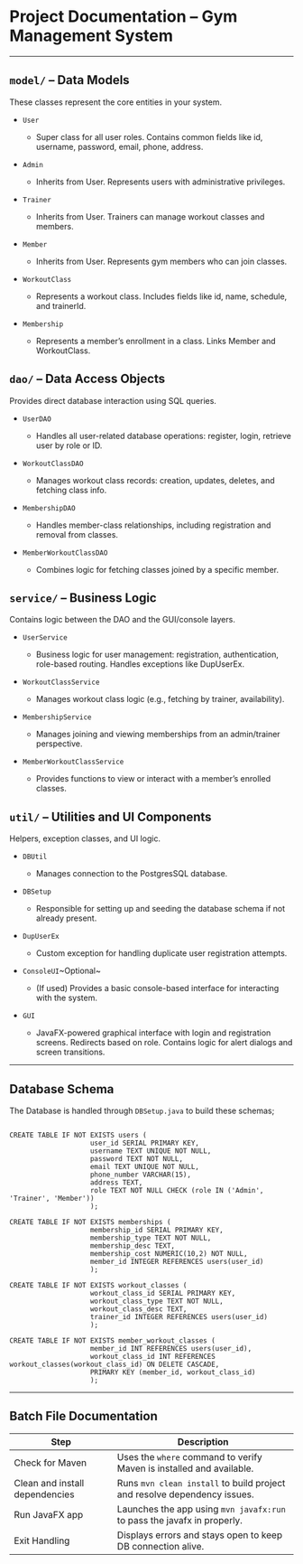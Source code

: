 # Project Documentation – Gym Management System

***

## `model/` – Data Models

These classes represent the core entities in your system.

- `User` 
  - Super class for all user roles. Contains common fields like id, username, password, email, phone, address.

- `Admin`
  - Inherits from User. Represents users with administrative privileges.

- `Trainer`
  - Inherits from User. Trainers can manage workout classes and members.

- `Member`
  - Inherits from User. Represents gym members who can join classes.

- `WorkoutClass`
  - Represents a workout class. Includes fields like id, name, schedule, and trainerId.

- `Membership`
  - Represents a member’s enrollment in a class. Links Member and WorkoutClass.

## `dao/` – Data Access Objects

Provides direct database interaction using SQL queries.

- `UserDAO`
  - Handles all user-related database operations: register, login, retrieve user by role or ID.

- `WorkoutClassDAO`
  - Manages workout class records: creation, updates, deletes, and fetching class info.

- `MembershipDAO`
  - Handles member-class relationships, including registration and removal from classes.

- `MemberWorkoutClassDAO`
  - Combines logic for fetching classes joined by a specific member.

## `service/` – Business Logic

Contains logic between the DAO and the GUI/console layers.

- `UserService`
  - Business logic for user management: registration, authentication, role-based routing.
  Handles exceptions like DupUserEx.

- `WorkoutClassService`
  - Manages workout class logic (e.g., fetching by trainer, availability).

- `MembershipService`
  - Manages joining and viewing memberships from an admin/trainer perspective.

- `MemberWorkoutClassService`
  - Provides functions to view or interact with a member’s enrolled classes.

## `util/` – Utilities and UI Components

Helpers, exception classes, and UI logic.

- `DBUtil`
  - Manages connection to the PostgresSQL database.

- `DBSetup`
  - Responsible for setting up and seeding the database schema if not already present.

- `DupUserEx`
  - Custom exception for handling duplicate user registration attempts.

- `ConsoleUI`~Optional~
  - (If used) Provides a basic console-based interface for interacting with the system. 

- `GUI`
  - JavaFX-powered graphical interface with login and registration screens. Redirects based on role. Contains logic for 
  alert dialogs and screen transitions.
***
## Database Schema

The Database is handled through `DBSetup.java` to build these schemas;

```aiignore

CREATE TABLE IF NOT EXISTS users (
                    user_id SERIAL PRIMARY KEY,
                    username TEXT UNIQUE NOT NULL,
                    password TEXT NOT NULL,
                    email TEXT UNIQUE NOT NULL,
                    phone_number VARCHAR(15),
                    address TEXT,
                    role TEXT NOT NULL CHECK (role IN ('Admin', 'Trainer', 'Member'))
                    );
                    
CREATE TABLE IF NOT EXISTS memberships (
                    membership_id SERIAL PRIMARY KEY,
                    membership_type TEXT NOT NULL,
                    membership_desc TEXT,
                    membership_cost NUMERIC(10,2) NOT NULL,
                    member_id INTEGER REFERENCES users(user_id)
                    );
                    
CREATE TABLE IF NOT EXISTS workout_classes (
                    workout_class_id SERIAL PRIMARY KEY,
                    workout_class_type TEXT NOT NULL,
                    workout_class_desc TEXT,
                    trainer_id INTEGER REFERENCES users(user_id)
                    );
                    
CREATE TABLE IF NOT EXISTS member_workout_classes (
                    member_id INT REFERENCES users(user_id),
                    workout_class_id INT REFERENCES workout_classes(workout_class_id) ON DELETE CASCADE,
                    PRIMARY KEY (member_id, workout_class_id)
                    );
```
***

## Batch File Documentation

| Step                           | Description                                                              |
|--------------------------------|--------------------------------------------------------------------------|
| Check for Maven                | Uses the `where` command to verify Maven is installed and available.     |
| Clean and install dependencies | Runs `mvn clean install` to build project and resolve dependency issues. |
| Run JavaFX app                 | Launches the app using `mvn javafx:run` to pass the javafx in properly.  |
| Exit Handling                  | Displays errors and stays open to keep DB connection alive.              |
